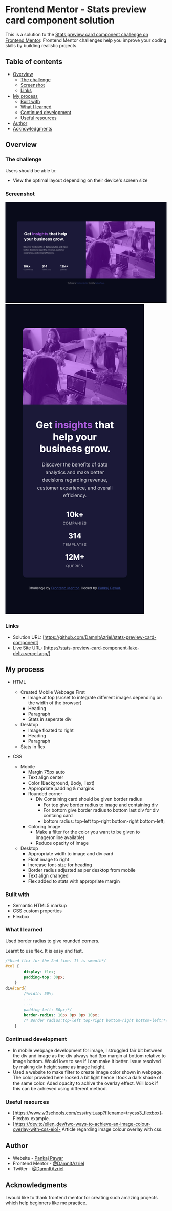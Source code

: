 # Frontend Mentor - Stats preview card component solution

This is a solution to the [Stats preview card component challenge on Frontend Mentor](https://www.frontendmentor.io/challenges/stats-preview-card-component-8JqbgoU62). Frontend Mentor challenges help you improve your coding skills by building realistic projects. 

## Table of contents

- [Overview](#overview)
  - [The challenge](#the-challenge)
  - [Screenshot](#screenshot)
  - [Links](#links)
- [My process](#my-process)
  - [Built with](#built-with)
  - [What I learned](#what-i-learned)
  - [Continued development](#continued-development)
  - [Useful resources](#useful-resources)
- [Author](#author)
- [Acknowledgments](#acknowledgments)



## Overview

### The challenge

Users should be able to:

- View the optimal layout depending on their device's screen size

### Screenshot

![](./frontend-mentor-stats-preview-card-component-desktop.png)
![](./frontend-mentor-stats-preview-card-component-mobile.png)

### Links

- Solution URL: [https://github.com/DamnItAzriel/stats-preview-card-component]
- Live Site URL: [https://stats-preview-card-component-lake-delta.vercel.app/]

## My process
- HTML
  - Created Mobile Webpage First
    - Image at top (srcset to integrate different images depending on the width of the browser)
    - Heading
    - Paragraph
    - Stats in seperate div
  - Desktop
    - Image floated to right
    - Heading
    - Paragraph
  - Stats in flex

- CSS
  - Mobile
    - Margin 75px auto
    - Text align center
    - Color (Background, Body, Text)
    - Appropriate padding & margins
    - Rounded corner
      - Div Containing card should be given border radius
        - For top give border radius to image and containing div
        - For bottom give border radius to bottom last div for div containg card
        - bottom radius: top-left top-right bottom-right bottom-left;
    - Coloring Image
      - Make a filter for the color you want to be given to image(online available)
      - Reduce opacity of image
  - Desktop
    - Appropriate width to image and div card
    - Float image to right
    - Increase font-size for heading
    - Border radius adjusted as per desktop from mobile
    - Text align changed
    - Flex added to stats with appropriate margin

### Built with

- Semantic HTML5 markup
- CSS custom properties
- Flexbox

### What I learned

Used border radius to give rounded corners.

Learnt to use flex. It is easy and fast.
```css
/*Used flex for the 2nd time. It is smooth*/
#col {
        display: flex;
        padding-top: 30px;
    }
div#card{
        /*width: 50%;
        ....
        ....
        padding-left: 50px;*/
        border-radius: 10px 0px 0px 10px;
        /* Border radius:top-left top-right bottom-right bottom-left;*/
    }
```
### Continued development
- In mobile webpage development for image, I struggled fair bit between the div and image as the div always had 3px margin at bottom relative to image bottom. Would love to see if I can make it better. Issue resolved by making div height same as image height.
- Used a website to make filter to create image color shown in webpage. The color provided here looked a bit light hence I took a dark shade of the same color. Aded opacity to achive the overlay effect. Will look if this can be achieved using different method.

### Useful resources

- [https://www.w3schools.com/css/tryit.asp?filename=trycss3_flexbox]- Flexbox example.
- [https://dev.to/ellen_dev/two-ways-to-achieve-an-image-colour-overlay-with-css-eio]- Article regarding image colour overlay with css.

## Author

- Website - [Pankaj Pawar](https://twitter.com/DamnItAzriel)
- Frontend Mentor - [@DamnItAzriel](https://www.frontendmentor.io/profile/DamnItAzriel)
- Twitter - [@DamnItAzriel](https://twitter.com/DamnItAzriel)

## Acknowledgments

I would like to thank frontend mentor for creating such amazing projects which help beginners like me practice.
